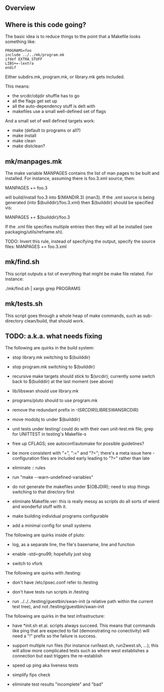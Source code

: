 Overview
--------

Where is this code going?
-------------------------

The basic idea is to reduce things to the point that a Makefile looks
something like:

    PROGRAMS=foo
    include ../../mk/program.mk
    ifdef EXTRA_STUFF
    LIBS+=-lextra
    endif

Either subdirs.mk, program.mk, or library.mk gets included.

This means:

- the srcdir/objdir shuffle has to go
- all the flags get set up
- all the auto-dependency stuff is delt with
- makefiles use a small well-defined set of flags

And a small set of well defined targets work:

- make (default to programs or all?)
- make install
- make clean
- make distclean?

mk/manpages.mk
--------------

The make variable MANPAGES contains the list of man pages to be built
and installed.  For instance, assuming there is foo.3.xml source, then:

  MANPAGES += foo.3

will build/install foo.3 into $(MANDIR.3) (man3).  If the .xml source
is being generated (into $(builddir)/foo.3.xml) then $(builddir)
should be specified vis:

  MANPAGES += $(builddir)/foo.3

If the .xml file specifies multiple <refname></refname> entries then
they will all be installed (see packaging/utils/refname.sh).

TODO: Invert this rule, instead of specifying the output, specify the source files: MANPAGES += foo.3.xml

mk/find.sh
----------

This script outputs a list of everything that might be make file
related.  For instance:

  ./mk/find.sh | xargs grep PROGRAMS

mk/tests.sh
-----------

This script goes through a whole heap of make commands, such as
sub-directory clean/build, that should work.

TODO: a.k.a. what needs fixing
------------------------------

The following are quirks in the build system:

- stop library.mk switching to $(builddir)

- stop program.mk switching to $(builddir)

- recursive make targets should stick to $(srcdir); currently some
  switch back to $(builddir) at the last moment (see above)

- lib/libswan should use library.mk

- programs/pluto should to use program.mk

- remove the redundant prefix in -I${SRCDIR}${LIBRESWANSRCDIR}

- move modobj to under $(builddir)

- unit tests under testing/ could do with their own unit-test.mk file;
  grep for UNITTEST in testing's Makefile-s

- free up CFLAGS; see autoconf/automake for possible guidelines?

- be more consistent with "=", ":=" and "?="; there's a meta issue
  here - configuration files are included early leading to "?=" rather
  than late

- eliminate :: rules

- run "make --warn-undefined-variables"

- do not generate the makefiles under $(OBJDIR); need to stop things
  switching to that directory first

- eliminate Makefile.ver: this is really messy as scripts do all sorts
  of wierd and wonderful stuff with it.

- make building individual programs configurable

- add a minimal config for small systems

The following are quirks inside of pluto:

- log, as a separate line, the file's basename, line and function

- enable -std=gnu99; hopefully just slog

- switch to vfork

The following are quirks with /testing:

- don't have /etc/ipsec.conf refer to /testing

- don't have tests run scripts in /testing

- run ../../../testing/guestbin/swan-init (a relative path within the
  current test tree), and not /testing/guestbin/swan-init

The following are quirks in the test infrastructure:

- have *init.sh et.al. scripts always succeed.  This means that
  commands like ping that are expected to fail (demonstrating no
  conectivity) will need a "!" prefix so the failure is success.

- support multiple run files (for instance run1east.sh, run2west.sh,
  ...); this will allow more complicated tests such as where west
  establishes a connection but east triggers the re-establish

- speed up ping aka liveness tests

- simplify fips check

- eliminate test results "incomplete" and "bad"
